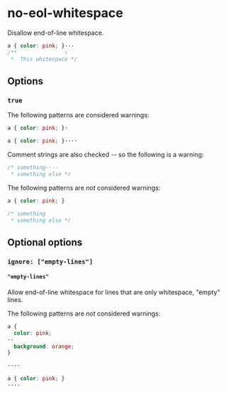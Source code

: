 # no-eol-whitespace

Disallow end-of-line whitespace.

```css
a { color: pink; }···
/**               ↑
 *  This whitespace */
```

## Options

### `true`

The following patterns are considered warnings:

```css
a { color: pink; }·
```

```css
a { color: pink; }····
```

Comment strings are also checked -- so the following is a warning:

```css
/* something····
 * something else */
```

The following patterns are *not* considered warnings:

```css
a { color: pink; }
```

```css
/* something
 * something else */
```

## Optional options

### `ignore: ["empty-lines"]`

#### `"empty-lines"`

Allow end-of-line whitespace for lines that are only whitespace, "empty" lines.

The following patterns are *not* considered warnings:

```css
a {
  color: pink;
··
  background: orange;
}
```

```css
····
```

```css
a { color: pink; }
····
```
